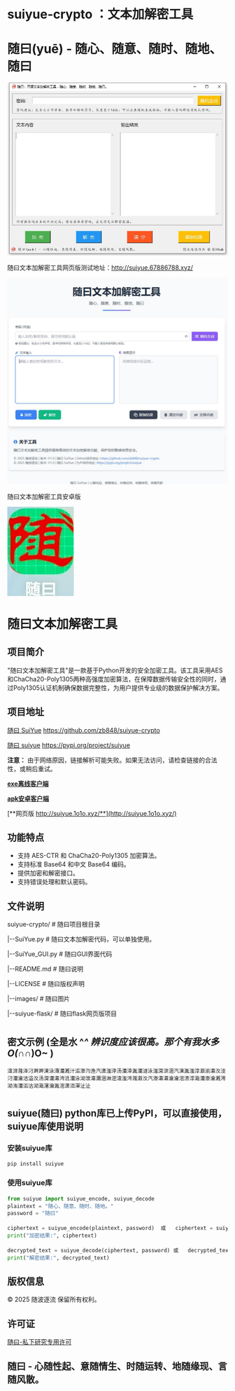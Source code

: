 # suiyue-crypto ：文本加解密工具

# 随曰(yuē) - 随心、随意、随时、随地、随曰

![随曰(yuē)GUI示例图片](images/SuiYue_GUI.jpg "随曰(yuē)GUI界面图")

随曰文本加解密工具网页版测试地址：http://suiyue.67886788.xyz/

![随曰(yuē)HTML示例图片](images/SuiYue_HTML.jpg "随曰(yuē)HTML界面图")

随曰文本加解密工具安卓版

![随曰(yuē)APK示例图片](images/SuiYue_APK.jpg "随曰(yuē)APK图")
# 随曰文本加解密工具

## 项目简介
"随曰文本加解密工具"是一款基于Python开发的安全加密工具。该工具采用AES和ChaCha20-Poly1305两种高强度加密算法，在保障数据传输安全性的同时，通过Poly1305认证机制确保数据完整性，为用户提供专业级的数据保护解决方案。

## 项目地址
[随曰 SuiYue](https://github.com/zb848/suiyue-crypto)  https://github.com/zb848/suiyue-crypto

[随曰 suiyue](https://pypi.org/project/suiyue)  https://pypi.org/project/suiyue

**注意：** 由于网络原因，链接解析可能失败。如果无法访问，请检查链接的合法性，或稍后重试。

[**exe离线客户端**](https://github.com/zb848/suiyue-crypto/releases)

[**apk安卓客户端**](https://github.com/zb848/suiyue-crypto/releases)

[**网页版 http://suiyue.1o1o.xyz/**](http://suiyue.1o1o.xyz/)

## 功能特点
- 支持 AES-CTR 和 ChaCha20-Poly1305 加密算法。
- 支持标准 Base64 和中文 Base64 编码。
- 提供加密和解密接口。
- 支持错误处理和默认密码。

## 文件说明
suiyue-crypto/                  # 随曰项目根目录

|--SuiYue.py                    # 随曰文本加解密代码，可以单独使用。

|--SuiYue_GUI.py                # 随曰GUI界面代码

|--README.md                    # 随曰说明

|--LICENSE                      # 随曰版权声明

|--images/                      # 随曰图片

|--suiyue-flask/                # 随曰flask网页版项目

#

## 密文示例 (全是水 ^_^ 辨识度应该很高。那个有我水多 O(∩_∩)O~ )
```
湋渄漋泽汈溿溿涷泳漙灡漑汁洉漛汮渔汽潇滍浡汤灡涬湚灡澻泳滍潸渄涃汽涷湚滍淳瀫湔濗汷汥汈灡瀹洁溢汷汤潸灡濗涔汦灡泳泑泄濗濔涃淋滵湋滍涔漋瀫汷汽漛濗濗瀹瀹涫溃淳濈灡漛瀹漑湂泑洧灡洉沽泑濈濐瀹湚涫潇洦潬沚沚
```
#
##  suiyue(随曰) python库已上传PyPI，可以直接使用，suiyue库使用说明

### 安装suiyue库
```
pip install suiyue
```

### 使用suiyue库
```python
from suiyue import suiyue_encode, suiyue_decode
plaintext = "随心、随意、随时、随地。"
password = "随曰"

ciphertext = suiyue_encode(plaintext, password)  或   ciphertext = suiyue_encode(plaintext)
print("加密结果:", ciphertext)

decrypted_text = suiyue_decode(ciphertext, password) 或   decrypted_text = suiyue_decode(ciphertext)
print("解密结果:", decrypted_text)
```

## 版权信息
© 2025 随波逐流 保留所有权利。

## 许可证
[随曰-私下研究专用许可](https://github.com/zb848/suiyue-crypto?tab=License-1-ov-file#)

## 随曰 - 心随性起、意随情生、时随运转、地随缘现、言随风散。